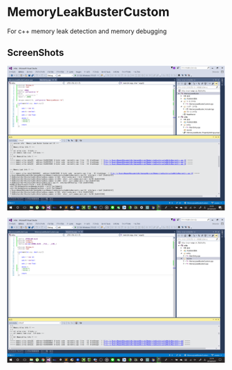 # MemoryLeakBusterCustom
For c++ memory leak detection and memory debugging
 
## ScreenShots

![ss1](./ScreenShot/ss1.png)  

![ss2](./ScreenShot/ss2.png?)  

